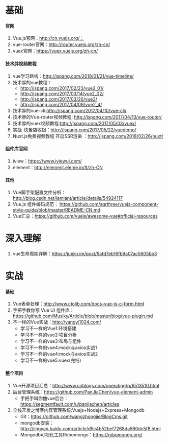 # 基础
#### 官网
1. Vue.js官网：http://cn.vuejs.org/；
2. vue-router官网：http://router.vuejs.org/zh-cn/
3. vuex官网：https://vuex.vuejs.org/zh-cn/

#### 技术胖视频教程
1. vue学习路线：http://jspang.com/2018/01/21/vue-timeline/
2. 技术胖的vue教程：
    * http://jspang.com/2017/02/23/vue2_01/
    * http://jspang.com/2017/03/14/vue2_02/
    * http://jspang.com/2017/03/26/vue3/
    * http://jspang.com/2017/04/09/vue2_4/
3. 技术胖的vue-cli:http://jspang.com/2017/04/10/vue-cli/
4. 技术胖的Vue-router视频教程: http://jspang.com/2017/04/13/vue-router/
5. 技术胖的vuex视频教程:http://jspang.com/2017/05/03/vuex/
6. 实战-快餐店收银：http://jspang.com/2017/05/22/vuedemo/
7. Nuxt.js免费视频教程 开启SSR渲染 ：http://jspang.com/2018/02/26/nuxt/

#### 组件库官网
1. iview：https://www.iviewui.com/
2. element：http://element.eleme.io/#/zh-CN

#### 其他
1. Vue脚手架配置文件分析：http://blog.csdn.net/lamiant/article/details/54924117
2. Vue.js 组件编码规范： https://github.com/sqrthree/vuejs-component-style-guide/blob/master/README-CN.md
3. Vue汇总：https://github.com/vuejs/awesome-vue#official-resources



# 深入理解
1. vue生命周期详解：https://juejin.im/post/5afd7eb16fb9a07ac5605bb3



# 实战
#### 基础
1. Vue表单处理：http://www.ctolib.com/docs-vue-js-c-form.html
2. 手把手教你写 Vue UI 组件库：https://github.com/Musiky/Article/blob/master/blog/vue-plugin.md
3. 不一样的Vue实战：http://yangyi1024.com/
    * 学习不一样的Vue1:环境搭建
    * 学习不一样的vue2:项目分析
    * 学习不一样的vue3:布局与组件
    * 学习不一样的vue4:mock与axios实战1
    * 学习不一样的vue4:mock与axios实战2
    * 学习不一样的vue5:vuex(完结)


#### 整个项目
1. Vue开源项目汇总：http://www.cnblogs.com/opendigg/p/6513510.html
2. 后台管理系统：https://github.com/PanJiaChen/vue-element-admin
    * 手把手叫你撸vue后台：https://segmentfault.com/u/panjiachen/articles
3. 全栈开发之博客内容管理系统:Vuejs+Nodejs+Express+Mongodb
    * Git：https://github.com/wangzhongjie/BlogCms.git </br>
    * mongodb安装：http://jingyan.baidu.com/article/d5c4b52bef7268da560dc5f8.html
    * Mongodb可视化工具Robomongo：https://robomongo.org/



